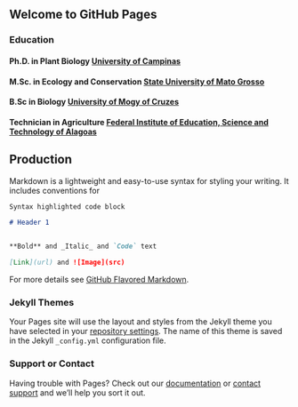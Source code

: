 ## Welcome to GitHub Pages

### Education

#### Ph.D. in Plant Biology [University of Campinas](https://www.ib.unicamp.br/en)
#### M.Sc. in Ecology and Conservation [State University of Mato Grosso](http://nx.unemat.br/)
#### B.Sc in Biology [University of Mogy of Cruzes](http://www.umc.br/nucleos-pesquisa/sistematica/pessoas.php)
#### Technician in Agriculture [Federal Institute of Education, Science and Technology of Alagoas](https://www2.ifal.edu.br/)

## Production

Markdown is a lightweight and easy-to-use syntax for styling your writing. It includes conventions for

```markdown
Syntax highlighted code block

# Header 1


**Bold** and _Italic_ and `Code` text

[Link](url) and ![Image](src)
```

For more details see [GitHub Flavored Markdown](https://guides.github.com/features/mastering-markdown/).

### Jekyll Themes

Your Pages site will use the layout and styles from the Jekyll theme you have selected in your [repository settings](https://github.com/evertonmaciel/Production/settings/pages). The name of this theme is saved in the Jekyll `_config.yml` configuration file.

### Support or Contact

Having trouble with Pages? Check out our [documentation](https://docs.github.com/categories/github-pages-basics/) or [contact support](https://support.github.com/contact) and we’ll help you sort it out.
